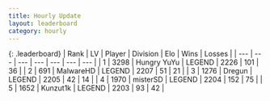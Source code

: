 ```yaml
---
title: Hourly Update
layout: leaderboard
category: hourly
---
```


{: .leaderboard}
| Rank | LV | Player | Division | Elo | Wins | Losses |
| --- | --- | --- | --- | --- | --- | --- |
| <span data-change="0">1</span> | 3298 | <span title="ID: 164871">Hungry YuYu</span> | LEGEND | <span data-change="0">2226</span> | <span data-change="0">101</span> | <span data-change="0">36</span> |
| <span data-change="0">2</span> | 691 | <span title="ID: 261794">MalwareHD</span> | LEGEND | <span data-change="0">2207</span> | <span data-change="0">51</span> | <span data-change="0">21</span> |
| <span data-change="0">3</span> | 1276 | <span title="ID: 337810">Dregun</span> | LEGEND | <span data-change="0">2205</span> | <span data-change="0">42</span> | <span data-change="0">14</span> |
| <span data-change="0">4</span> | 1970 | <span title="ID: 453695">misterSD</span> | LEGEND | <span data-change="0">2204</span> | <span data-change="0">152</span> | <span data-change="0">75</span> |
| <span data-change="0">5</span> | 1652 | <span title="ID: 392407">Kunzut1k</span> | LEGEND | <span data-change="0">2203</span> | <span data-change="0">93</span> | <span data-change="0">42</span> |